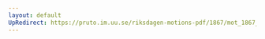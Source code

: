 ```yaml
---
layout: default
UpRedirect: https://pruto.im.uu.se/riksdagen-motions-pdf/1867/mot_1867__ak__112/mot_1867__ak__112-004.pdf
---
```

